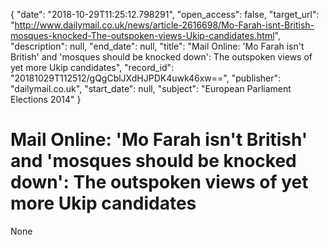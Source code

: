 {
  "date": "2018-10-29T11:25:12.798291", 
  "open_access": false, 
  "target_url": "http://www.dailymail.co.uk/news/article-2616698/Mo-Farah-isnt-British-mosques-knocked-The-outspoken-views-Ukip-candidates.html", 
  "description": null, 
  "end_date": null, 
  "title": "Mail Online: 'Mo Farah isn't British' and 'mosques should be knocked down': The outspoken views of yet more Ukip candidates", 
  "record_id": "20181029T112512/gQgCblJXdHJPDK4uwk46xw==", 
  "publisher": "dailymail.co.uk", 
  "start_date": null, 
  "subject": "European Parliament Elections 2014"
}

# Mail Online: 'Mo Farah isn't British' and 'mosques should be knocked down': The outspoken views of yet more Ukip candidates

None